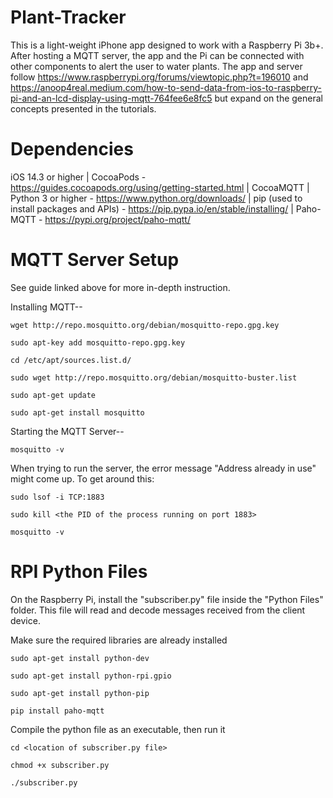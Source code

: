 # Plant-Tracker
This is a light-weight iPhone app designed to work with a Raspberry Pi 3b+. After hosting a MQTT server, the app and the Pi can be connected with other components to alert the user to water plants. The app and server follow https://www.raspberrypi.org/forums/viewtopic.php?t=196010 and https://anoop4real.medium.com/how-to-send-data-from-ios-to-raspberry-pi-and-an-lcd-display-using-mqtt-764fee6e8fc5 but expand on the general concepts presented in the tutorials.


# Dependencies
iOS 14.3 or higher | CocoaPods - https://guides.cocoapods.org/using/getting-started.html | CocoaMQTT | Python 3 or higher - https://www.python.org/downloads/ | pip (used to install packages and APIs) - https://pip.pypa.io/en/stable/installing/ | Paho-MQTT - https://pypi.org/project/paho-mqtt/


# MQTT Server Setup
See guide linked above for more in-depth instruction.

Installing MQTT--

```
wget http://repo.mosquitto.org/debian/mosquitto-repo.gpg.key

sudo apt-key add mosquitto-repo.gpg.key

cd /etc/apt/sources.list.d/

sudo wget http://repo.mosquitto.org/debian/mosquitto-buster.list

sudo apt-get update

sudo apt-get install mosquitto
```


Starting the MQTT Server--

```
mosquitto -v
```

When trying to run the server, the error message "Address already in use" might come up. To get around this:

```
sudo lsof -i TCP:1883

sudo kill <the PID of the process running on port 1883>

mosquitto -v
```


# RPI Python Files
On the Raspberry Pi, install the "subscriber.py" file inside the "Python Files" folder. This file will read and decode messages received from the client device.

Make sure the required libraries are already installed

```
sudo apt-get install python-dev

sudo apt-get install python-rpi.gpio

sudo apt-get install python-pip

pip install paho-mqtt
```

Compile the python file as an executable, then run it

```
cd <location of subscriber.py file>

chmod +x subscriber.py

./subscriber.py
```

